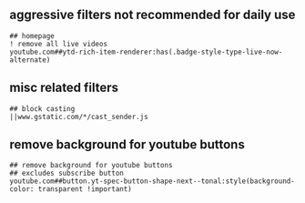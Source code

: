 ## aggressive filters not recommended for daily use
```adguard
## homepage
! remove all live videos
youtube.com##ytd-rich-item-renderer:has(.badge-style-type-live-now-alternate)
```

## misc related filters
```adguard
## block casting
||www.gstatic.com/*/cast_sender.js
```

## remove background for youtube buttons
```adguard
## remove background for youtube buttons
## excludes subscribe button
youtube.com##button.yt-spec-button-shape-next--tonal:style(background-color: transparent !important)
```
